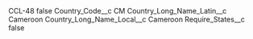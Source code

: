 <?xml version="1.0" encoding="UTF-8"?>
<CustomMetadata xmlns="http://soap.sforce.com/2006/04/metadata" xmlns:xsi="http://www.w3.org/2001/XMLSchema-instance" xmlns:xsd="http://www.w3.org/2001/XMLSchema">
    <label>CCL-48</label>
    <protected>false</protected>
    <values>
        <field>Country_Code__c</field>
        <value xsi:type="xsd:string">CM</value>
    </values>
    <values>
        <field>Country_Long_Name_Latin__c</field>
        <value xsi:type="xsd:string">Cameroon</value>
    </values>
    <values>
        <field>Country_Long_Name_Local__c</field>
        <value xsi:type="xsd:string">Cameroon</value>
    </values>
    <values>
        <field>Require_States__c</field>
        <value xsi:type="xsd:boolean">false</value>
    </values>
</CustomMetadata>
